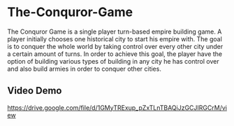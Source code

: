 # The-Conquror-Game

The Conquror Game is a single player turn-based empire building game. A player initially chooses one historical city to start his empire with. The goal is to conquer the whole world by taking control over every other city under a certain amount of turns. In order to achieve this goal, the player have the option of building various types of building in any city he has control over and also build armies in order to conquer other cities.

## Video Demo
https://drive.google.com/file/d/1GMyTRExup_pZxTLnTBAQiJzGCJIRGCrM/view
